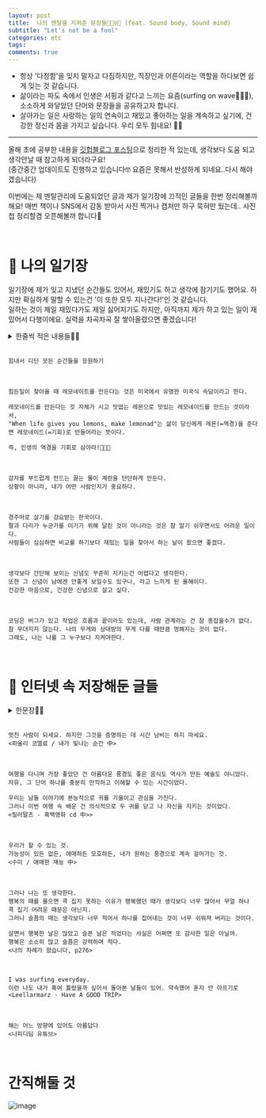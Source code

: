 ```yaml
---
layout: post
title:  나의 멘탈을 지켜준 문장들🏄🏻‍♀️🍋 (feat. Sound body, Sound mind)
subtitle: "Let's not be a fool"
categories: etc
tags:
comments: true
---
```


- 항상 '다정함'을 잊지 말자고 다짐하지만, 직장인과 어른이라는 역할을 하다보면 쉽게 잊는 것 같습니다.
- 삶이라는 파도 속에서 인생은 서핑과 같다고 느끼는 요즘(surfing on wave🏄🏻‍♀️), 소소하게 와닿았던 단어와 문장들을 공유하고자 합니다.
- 살아가는 일은 사랑하는 일의 연속이고 재밌고 좋아하는 일을 계속하고 싶기에, 건강한 정신과 몸을 가지고 싶습니다. 우리 모두 힘내요! 💪🏻

---------

올해 초에 공부한 내용을 [깃헙블로그 포스팅](https://ysjang0926.github.io/etc/2024/01/09/lets-not-be-a-fool/)으로 정리한 적 있는데, 생각보다 도움 되고 생각안날 때 참고하게 되더라구요! <br>
(중간중간 업데이트도 진행하고 있습니다🤓 요즘은 못해서 반성하게 되네요..다시 해야겠습니다) <br>

이번에는 제 멘탈관리에 도움되었던 글과 제가 일기장에 끄적인 글들을 한번 정리해볼까해요! 매번 책이나 SNS에서 감동 받아서 사진 찍거나 캡처만 하구 묵혀만 뒀는데.. 사진첩 정리할겸 오픈해볼까 합니다👀

<br> 

# 📓 나의 일기장
일기장에 제가 잊고 지냈던 순간들도 있어서, 재밌기도 하고 생각에 잠기기도 했어요. 하지만 확실하게 말할 수 있는건 '이 또한 모두 지나간다!'인 것 같습니다. <br>
일하는 것이 제일 재밌다가도 제일 싫어지기도 하지만, 아직까지 제가 하고 있는 일이 재밌어서 다행이에요. 실력을 차곡차곡 잘 쌓아올렸으면 좋겠습니다! <br>

<details>
 <summary> 한줄씩 적은 내용들✍🏻 </summary>
 <div markdown="1">
 
 - 넌 돌아가도 같은 선택을 할거야 (선택하기 두려울 때 나를 용감하게 만드는 말)
 - 적당히 버고 아주 잘 살자
 - 소중한 하루들이 모이면 언제 그랬냐는듯이 사랑스러운 날이 올 것이다
- 밝고 환하고 건강하고 아무튼 좋은 거 엄청 많은 하루 보내기
- 절대 니가 싫어하는 사람을 보며 엿먹여주려 부들부들하지 말고 강가에서 신선한 바람과 따뜻한 햇살을 즐기며 낚시질이나 콧노래 불러가며 하고 있으면 네 적이 죽어서 둥둥 떠내려올거다
- 많은 것들을 이겨내지지 않아도 되니 잘 곱씹고 삼키고 소화시키기
- 주변에서 응원해주고 죽고 싶을만큼 힘들 때 내 잘못이 아니라고 하는 친구들에게 감사함을 느끼며 하루를 살자
- 마음맞는 사람들과 함께 늙어가는 것이 가장 행복한 일이다
- 감정은 잠깐 지나가기만 할 뿐이고 생각 조금만 바꾸면 아무렇지 않은 일들이고 내 할일만 충실히 하면 된다
- 지나온 아름다웠던 순간들을 굳이 복습하지 않고 다가올 빛나는 순간들을 애써 점치지 않으며 그저 오늘을 삽니다
- 좋은 일은 좋아서 이야기 안해도 괜찮지만 힘들일 있으면 연락해줘. 너 일이면 새벽에도 일어나서 통화할 수 있고 항상 너 생각하고 응원하고 있어
- 나 오늘도 여름을 지날게 내일은 반드시 나아지니까
- 어떻게 매일이 완벽하겠는가. 어떤날은 20점짜리, 또 어떤날은 80점짜리 인날도 있다. 누군가 성공하는 사람들은 지치지않는 사람들이라고 했다. 지치지 않기 위해 내 마음을 잘 관리해야한다.
- 순간순간 작은 위안들로 큼지막한 우울을 버티기. 목적없이 자신을 비난하지말 것. 엄마아빠의 한마디나 친구가 건넨 걱정, 작아보이지만 절대로 작지 않은 것들, 익숙한 다정함의 힘. 내 소중한 사람들이 이렇게나 사랑하는 나를 내가 날 미워하지 말기
- 이것도 다 한 때이다. 시간이 지나면 내 삶에서 의미가 희미해진다. 그러니 지나간 것에 아쉬워하지말자
- 타인이 대하는 것에 따라 나의 가치가 결정되는 것이 아니라 내가 나를 대하는 것에 따라 결정되는 것이다
- 이 세상 어느 누구도 내 마음에 상처를 줄 수 없다는 오만한 자부심으로 툴툴 털고 일어나자
- 자신을 더 좋게 만들기. 틈을 두어 쉬고 오면 어느날부터 누구든 만나고 싶어진다. 그때부터 진정한 레벨업이다.
- 날이 흐린 건 내가 못 막는다. 남이 나를 대하는 방식은 나의 변수가 아니고, 내가 나를 대하는 방식만이 오로지 나의 변수이다. 그러니 자책하지말자
- 아픈 사랑에 지지 않는 당신이 되기를. 아픔에 무너지지 않는 당신이 되기를. 그것으로부터 배워갈 수 있는 넓은 사람이 되기를. 나쁜 사람으로 인해 더이상 상처받는 사람이 되지 않기를.
 
 </div> 
 </details>

<br>

```
힘내서 디딘 모든 순간들을 응원하기
```

<br>

```
힘든일이 찾아올 때 레모네이트를 만든다는 것은 미국에서 유명한 미국식 속담이라고 한다.

레모네이드를 만든다는 것 자체가 시고 맛없는 레몬으로 맛있는 레모네이드를 만드는 것이라서,
"When life gives you lemons, make lemonad"는 삶이 당신에게 레몬(=역경)을 준다면 레모네이드(=기회)로 만들어라는 뜻이다.

즉, 인생의 역경을 기회로 삼아라!🍋🍋🍋
```

<br>

```
감자를 부드럽게 만드는 끓는 물이 계란을 단단하게 만든다.
상황이 아니라, 내가 어떤 사람인지가 중요하다.
```

<br>

```
경주마로 살기를 강요받는 한국이다.
팔과 다리가 누군가를 이기기 위해 달린 것이 아니라는 것은 참 알기 쉬우면서도 어려운 일이다.
사람들이 심심하면 비교를 하기보다 재밌는 일을 찾아서 하는 날이 왔으면 좋겠다.
```

<br>

```
생각보다 간단해 보이는 신념도 꾸준히 지키는건 어렵다고 생각한다.
또한 그 신념이 남에겐 안좋게 보일수도 있구나, 라고 느끼게 된 올해이다.
건강한 마음으로, 건강한 신념으로 살고 싶다.
```

<br>

```
코딩은 버그가 있고 작업은 흐름과 끝이라도 있는데, 사람 관계라는 건 참 종잡을수가 없다.
참 무뎌지지 않는다. 나의 무게와 상대방의 무게 다를 때만큼 멍해지는 것이 없다.
그래도, 나는 나를 그 누구보다 지켜야한다.
```

<br>

# 📝 인터넷 속 저장해둔 글들

<details>
 <summary> 한문장✍🏻 </summary>
 <div markdown="1">
 
 - 햇빛을 참을 수 없을 때는 햇빛이 되세요
 - 이 세상 유일한 존재인 나 자신과 흐르는 시간을 믿을 수 있기를
 - 하루하루는 성실하게, 인생 전체는 되는대로
 - 미루는 자에게 언제나 잔잔한 불행이 있다
 - 어려운 일을 백가지로 쪼개면 못할 것도 없다
 - 헤맨만큼 내 땅이다
 
 </div> 
 </details>

 <br> 

```
멋진 사람이 되세요. 하지만 그것을 증명하는 데 시간 낭비는 하지 마세요.
<파울리 코엘료 / 내가 빛나는 순간 中>
```
<br>

```
여행을 다니며 가장 좋았던 건 아름다운 풍경도 좋은 음식도 역사가 만든 예술도 아니었다.
자유, 그 단어 하나를 충분히 만끽하고 이해할 수 있는 시간이었다.

우리는 남들 이야기에 본능적으로 귀를 기울이고 관심을 가진다.
그러나 이번 여행 속 배운 건 의식적으로 두 귀를 닫고 나 자신을 지키는 것이었다.
<릴러말즈 - 흑백영화 cd 中>>
```

<br>

```
우리가 할 수 있는 것.
가능성이 있든 없든, 애매하든 모호하든, 내가 원하는 풍경으로 계속 걸어가는 것.
<수미 / 애매한 재능 中>
```

<br>

```
그러나 나는 또 생각한다.
행복의 때를 물으면 콕 집지 못하는 이유가 행복했던 때가 생각보다 너무 많아서 무얼 하나 콕 집기 어려운 때문은 아닌지.
그러나 슬픔의 때는 생각보다 너무 적어서 하나를 집어내는 것이 너무 쉬워져 버리는 것이다.

살면서 행복한 날은 많았고 슬픈 날은 적었다는 사실은 어쩌면 또 감사한 일은 아닐까.
행복은 소소히 많고 슬픔은 강력하며 적다.
<나의 차례가 왔습니다, p276>
```

<br>

```
I was surfing everyday.
이런 나도 내가 혹여 틀렸을까 싶어서 돌아본 날들이 있어. 약속했어 혼자 안 아프기로
<Leellarmarz - Have A GOOD TRIP>
```

<br>

```
해는 어느 방향에 있어도 아름답다
<나피디딤 유튜브>
```

<br>

# 간직해둘 것
![image](https://github.com/user-attachments/assets/d6b93387-6ff5-434c-80f2-f541ea83aece)



